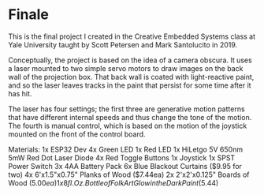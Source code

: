 # Finale

This is the final project I created in the Creative Embedded Systems class at Yale University taught by Scott Petersen and Mark Santolucito in 2019. 

Conceptually, the project is based on the idea of a camera obscura. It uses a laser mounted to two simple servo motors to draw images on the back wall of the projection box. That back wall is coated with light-reactive paint, and so the laser leaves tracks in the paint that persist for some time after it has hit. 

The laser has four settings; the first three are generative motion patterns that have different internal speeds and thus change the tone of the motion. The fourth is manual control, which is based on the motion of the joystick mounted on the front of the control board. 

Materials:
1x ESP32 Dev
4x Green LED
1x Red LED
1x HiLetgo 5V 650nm 5mW Red Dot Laser Diode
4x Red Toggle Buttons
1x Joystick
1x SPST Power Switch
3x 4AA Battery Pack
6x Blue Blackout Curtains ($9.95 for two)
4x 6'x1.5"x0.75" Planks of Wood ($7.44ea)
2x 2'x2'x0.125" Boards of Wood  ($5.00ea)
1x 8fl.Oz. Bottle of FolkArt Glow in the Dark Paint ($5.44)

